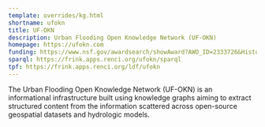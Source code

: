 ```yaml
---
template: overrides/kg.html
shortname: ufokn
title: UF-OKN
description: Urban Flooding Open Knowledge Network (UF-OKN)
homepage: https://ufokn.com
funding: https://www.nsf.gov/awardsearch/showAward?AWD_ID=2333726&HistoricalAwards=false
sparql: https://frink.apps.renci.org/ufokn/sparql
tpf: https://frink.apps.renci.org/ldf/ufokn
---
```


The Urban Flooding Open Knowledge Network (UF-OKN) is an informational infrastructure built using knowledge graphs aiming to extract structured content from the information scattered across open-source geospatial datasets and hydrologic models.
